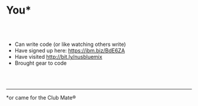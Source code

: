 # You*
<br /><br />

- Can write code (or like watching others write)
- Have signed up here: https://ibm.biz/BdE6ZA
- Have visited http://bit.ly/nusbluemix
- Brought gear to code

<br /><br />

---
 *or came for the Club Mate&reg;
